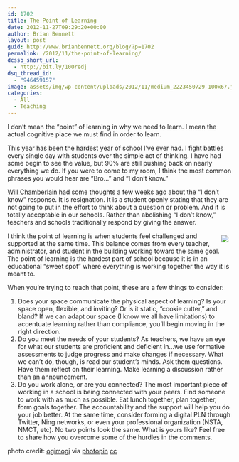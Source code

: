 ```yaml
---
id: 1702
title: The Point of Learning
date: 2012-11-27T09:29:20+00:00
author: Brian Bennett
layout: post
guid: http://www.brianbennett.org/blog/?p=1702
permalink: /2012/11/the-point-of-learning/
dcssb_short_url:
  - http://bit.ly/10Oredj
dsq_thread_id:
  - "946459157"
image: assets/img/wp-content/uploads/2012/11/medium_2223450729-100x67.jpg
categories:
  - All
  - Teaching
---
```

I don&#8217;t mean the &#8220;point&#8221; of learning in why we need to learn. I mean the actual cognitive place we must find in order to learn.

This year has been the hardest year of school I&#8217;ve ever had. I fight battles every single day with students over the simple act of thinking. I have had some begin to see the value, but 90% are still pushing back on nearly everything we do. If you were to come to my room, I think the most common phrases you would hear are &#8220;Bro&#8230;&#8221; and &#8220;I don&#8217;t know.&#8221;

[Will Chamberlain](http://www.twitter.com/wmchamberlain) had some thoughts a few weeks ago about the &#8220;I don&#8217;t know&#8221; response. It is resignation. It is a student openly stating that they are not going to put in the effort to think about a question or problem. And it is totally acceptable in our schools. Rather than abolishing &#8220;I don&#8217;t know,&#8221; teachers and schools traditionally respond by giving the answer.

<img src="http://farm3.staticflickr.com/2336/2223450729_8761f4a0dd_n.jpg" style="margin:0.5em;float:right" />

I think the point of learning is when students feel challenged and supported at the same time. This balance comes from every teacher, administrator, and student in the building working toward the same goal. The point of learning is the hardest part of school because it is in an educational &#8220;sweet spot&#8221; where everything is working together the way it is meant to.

When you&#8217;re trying to reach that point, these are a few things to consider:

  1. Does your space communicate the physical aspect of learning? Is your space open, flexible, and inviting? Or is it static, &#8220;cookie cutter,&#8221; and bland? If we can adapt our space (I know we all have limitations) to accentuate learning rather than compliance, you&#8217;ll begin moving in the right direction.
  2. Do you meet the needs of your students? As teachers, we have an eye for what our students are proficient and deficient in&#8230;we use formative assessments to judge progress and make changes if necessary. What we can&#8217;t do, though, is read our student&#8217;s minds. Ask them questions. Have them reflect on their learning. Make learning a discussion rather than an announcement.
  3. Do you work alone, or are you connected? The most important piece of working in a school is being connected with your peers. Find someone to work with as much as possible. Eat lunch together, plan together, form goals together. The accountability and the support will help you do your job better. At the same time, consider forming a digital PLN through Twitter, Ning networks, or even your professional organization (NSTA, NMCT, etc).
No two points look the same. What is yours like? Feel free to share how you overcome some of the hurdles in the comments.

photo credit: [ogimogi](http://www.flickr.com/photos/ogimogi/2223450729/) via [photopin](http://photopin.com) [cc](http://creativecommons.org/licenses/by/2.0/)
